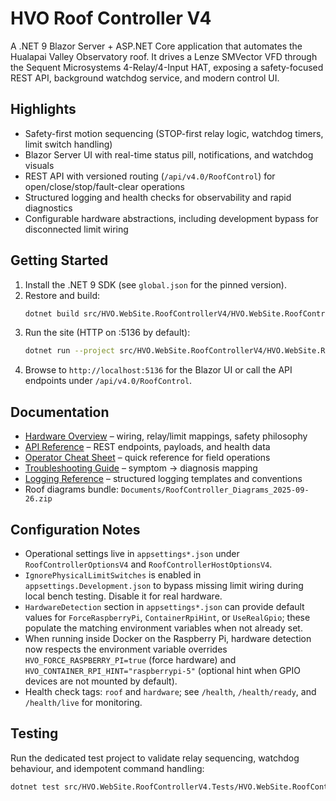 # HVO Roof Controller V4

A .NET 9 Blazor Server + ASP.NET Core application that automates the Hualapai Valley Observatory roof. It drives a Lenze SMVector VFD through the Sequent Microsystems 4-Relay/4-Input HAT, exposing a safety-focused REST API, background watchdog service, and modern control UI.

## Highlights
- Safety-first motion sequencing (STOP-first relay logic, watchdog timers, limit switch handling)
- Blazor Server UI with real-time status pill, notifications, and watchdog visuals
- REST API with versioned routing (`/api/v4.0/RoofControl`) for open/close/stop/fault-clear operations
- Structured logging and health checks for observability and rapid diagnostics
- Configurable hardware abstractions, including development bypass for disconnected limit wiring

## Getting Started
1. Install the .NET 9 SDK (see `global.json` for the pinned version).
2. Restore and build:
   ```bash
   dotnet build src/HVO.WebSite.RoofControllerV4/HVO.WebSite.RoofControllerV4.csproj
   ```
3. Run the site (HTTP on :5136 by default):
   ```bash
   dotnet run --project src/HVO.WebSite.RoofControllerV4/HVO.WebSite.RoofControllerV4.csproj
   ```
4. Browse to `http://localhost:5136` for the Blazor UI or call the API endpoints under `/api/v4.0/RoofControl`.

## Documentation
- [Hardware Overview](Documents/HARDWARE_OVERVIEW.md) – wiring, relay/limit mappings, safety philosophy
- [API Reference](Documents/API_REFERENCE.md) – REST endpoints, payloads, and health data
- [Operator Cheat Sheet](Documents/OPERATOR_CHEAT_SHEET.md) – quick reference for field operations
- [Troubleshooting Guide](Documents/TROUBLESHOOTING_GUIDE.md) – symptom → diagnosis mapping
- [Logging Reference](Documents/LOGGING_REFERENCE.md) – structured logging templates and conventions
- Roof diagrams bundle: `Documents/RoofController_Diagrams_2025-09-26.zip`

## Configuration Notes
- Operational settings live in `appsettings*.json` under `RoofControllerOptionsV4` and `RoofControllerHostOptionsV4`.
- `IgnorePhysicalLimitSwitches` is enabled in `appsettings.Development.json` to bypass missing limit wiring during local bench testing. Disable it for real hardware.
- `HardwareDetection` section in `appsettings*.json` can provide default values for `ForceRaspberryPi`, `ContainerRpiHint`, or `UseRealGpio`; these populate the matching environment variables when not already set.
- When running inside Docker on the Raspberry Pi, hardware detection now respects the environment variable overrides `HVO_FORCE_RASPBERRY_PI=true` (force hardware) and `HVO_CONTAINER_RPI_HINT="raspberrypi-5"` (optional hint when GPIO devices are not mounted by default).
- Health check tags: `roof` and `hardware`; see `/health`, `/health/ready`, and `/health/live` for monitoring.

## Testing
Run the dedicated test project to validate relay sequencing, watchdog behaviour, and idempotent command handling:
```bash
dotnet test src/HVO.WebSite.RoofControllerV4.Tests/HVO.WebSite.RoofControllerV4.Tests.csproj
```
